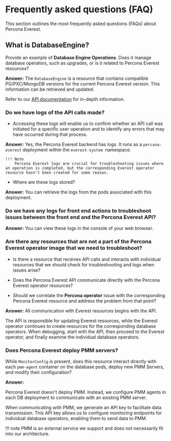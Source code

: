# Frequently asked questions (FAQ)

This section outlines the most frequently asked questions (FAQs) about Percona Everest.


## What is DatabaseEngine?

Provide an example of **Database Engine Operations**. Does it manage database operators, such as upgrades, or is it related to Percona Everest resources?
    
**Answer:**
The `DatabaseEngine` is a resource that contains compatible PG/PXC/MongoDB versions for the current Percona Everest version. This information can be retrieved and updated.

Refer to our [API documentation](https://percona-everest.readme.io/reference/getkubernetesclusterresources) for in-depth information.

### Do we have logs of the API calls made?

- Accessing these logs will enable us to confirm whether an API call was initiated for a specific user operation and to identify any errors that may have occurred during that process.

**Answer:**
Yes, the Percona Everest backend has logs. It runs as a `percona-everest` deployment within the `everest-system `namespace. 

    !!! Note
        Percona Everest logs are crucial for troubleshooting issues where an operation is completed, but the corresponding Everest operator resource hasn't been created for some reason. 

- Where are these logs stored?

**Answer:**
You can retrieve the logs from the pods associated with this deployment.


### Do we have any logs for front end actions to troubleshoot issues between the front end and the Percona Everest API? 

**Answer:**
You can view these logs in the console of your web browser.

### Are there any resources that are not a part of the Percona Everest operator image that we need to troubleshoot?

- Is there a resource that receives API calls and interacts with individual resources that we should check for troubleshooting and logs when issues arise?

- Does the Percona Everest API communicate directly with the Percona Everest operator resources? 

- Should we correlate the **Percona operator** issue with the corresponding Percona Everest resource and address the problem from that point?

**Answer:**
All communication with Everest resources begins with the API.

The API is responsible for updating Everest resources, while the Everest operator continues to create resources for the corresponding database operators. When debugging, start with the API, then proceed to the Everest operator, and finally examine the individual database operators.


### Does Percona Everest deploy PMM servers?

While `MonitorConfig` is present, does this resource interact directly with each `pmm-agent` container on the database pods, deploy new PMM Servers, and modify their configuration?

**Answer:**

Percona Everest doesn't deploy PMM. Instead, we configure PMM agents in each DB deployment to communicate with an existing PMM server.

When communicating with PMM, we generate an API key to facilitate data transmission. This API key allows us to configure monitoring endpoints for individual database operators, enabling them to send data to PMM.

!!! note
    PMM is an external service we support and does not necessarily fit into our architecture.
